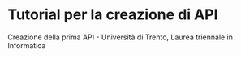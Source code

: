 # Tutorial per la creazione di API

Creazione della prima API - Università di Trento, Laurea triennale in Informatica
